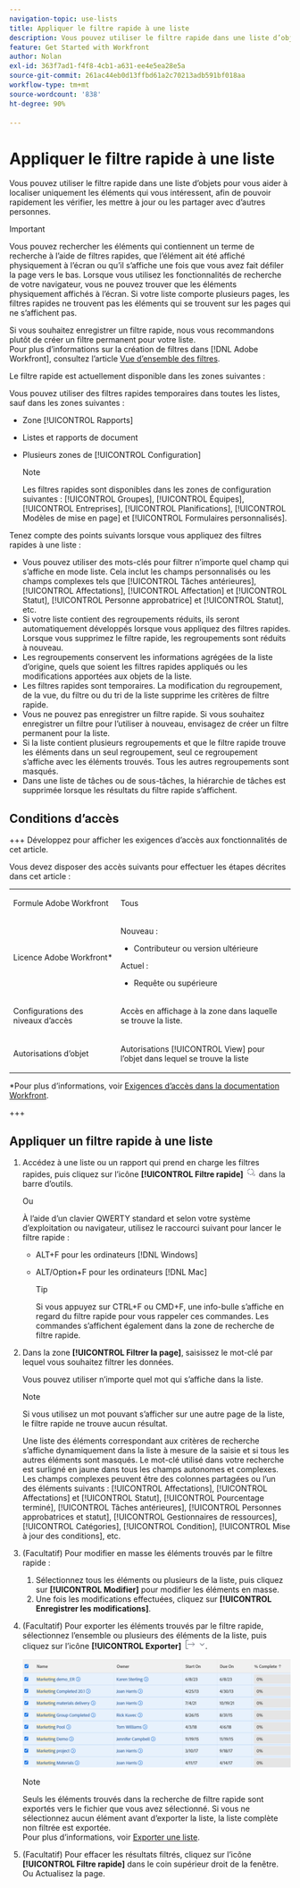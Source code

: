 ```yaml
---
navigation-topic: use-lists
title: Appliquer le filtre rapide à une liste
description: Vous pouvez utiliser le filtre rapide dans une liste d’objets pour vous aider à localiser uniquement les éléments qui vous intéressent, afin de pouvoir rapidement les vérifier, les mettre à jour ou les partager avec d’autres personnes.
feature: Get Started with Workfront
author: Nolan
exl-id: 363f7ad1-f4f8-4cb1-a631-ee4e5ea28e5a
source-git-commit: 261ac44eb0d13ffbd61a2c70213adb591bf018aa
workflow-type: tm+mt
source-wordcount: '838'
ht-degree: 90%

---
```


# Appliquer le filtre rapide à une liste

<!--Audited:11/2024-->

Vous pouvez utiliser le filtre rapide dans une liste d’objets pour vous aider à localiser uniquement les éléments qui vous intéressent, afin de pouvoir rapidement les vérifier, les mettre à jour ou les partager avec d’autres personnes.

>[!IMPORTANT]
>
>Vous pouvez rechercher les éléments qui contiennent un terme de recherche à l’aide de filtres rapides, que l’élément ait été affiché physiquement à l’écran ou qu’il s’affiche une fois que vous avez fait défiler la page vers le bas. Lorsque vous utilisez les fonctionnalités de recherche de votre navigateur, vous ne pouvez trouver que les éléments physiquement affichés à l’écran. Si votre liste comporte plusieurs pages, les filtres rapides ne trouvent pas les éléments qui se trouvent sur les pages qui ne s’affichent pas.

Si vous souhaitez enregistrer un filtre rapide, nous vous recommandons plutôt de créer un filtre permanent pour votre liste.\
Pour plus d’informations sur la création de filtres dans [!DNL Adobe Workfront], consultez l’article [Vue d’ensemble des filtres](../../../reports-and-dashboards/reports/reporting-elements/filters-overview.md).

Le filtre rapide est actuellement disponible dans les zones suivantes :


Vous pouvez utiliser des filtres rapides temporaires dans toutes les listes, sauf dans les zones suivantes :

* Zone [!UICONTROL Rapports]
* Listes et rapports de document
* Plusieurs zones de [!UICONTROL Configuration]

  >[!NOTE]
  >
  >Les filtres rapides sont disponibles dans les zones de configuration suivantes : [!UICONTROL Groupes], [!UICONTROL Équipes], [!UICONTROL Entreprises], [!UICONTROL Planifications], [!UICONTROL Modèles de mise en page] et [!UICONTROL Formulaires personnalisés].


Tenez compte des points suivants lorsque vous appliquez des filtres rapides à une liste :

* Vous pouvez utiliser des mots-clés pour filtrer n’importe quel champ qui s’affiche en mode liste. Cela inclut les champs personnalisés ou les champs complexes tels que [!UICONTROL Tâches antérieures], [!UICONTROL Affectations], [!UICONTROL Affectation] et [!UICONTROL Statut], [!UICONTROL Personne approbatrice] et [!UICONTROL Statut], etc.
* Si votre liste contient des regroupements réduits, ils seront automatiquement développés lorsque vous appliquez des filtres rapides. Lorsque vous supprimez le filtre rapide, les regroupements sont réduits à nouveau.
* Les regroupements conservent les informations agrégées de la liste d’origine, quels que soient les filtres rapides appliqués ou les modifications apportées aux objets de la liste.
* Les filtres rapides sont temporaires. La modification du regroupement, de la vue, du filtre ou du tri de la liste supprime les critères de filtre rapide.
* Vous ne pouvez pas enregistrer un filtre rapide. Si vous souhaitez enregistrer un filtre pour l’utiliser à nouveau, envisagez de créer un filtre permanent pour la liste.
* Si la liste contient plusieurs regroupements et que le filtre rapide trouve les éléments dans un seul regroupement, seul ce regroupement s’affiche avec les éléments trouvés. Tous les autres regroupements sont masqués.
* Dans une liste de tâches ou de sous-tâches, la hiérarchie de tâches est supprimée lorsque les résultats du filtre rapide s’affichent.

## Conditions d’accès

+++ Développez pour afficher les exigences d’accès aux fonctionnalités de cet article.

Vous devez disposer des accès suivants pour effectuer les étapes décrites dans cet article :

<table style="table-layout:auto"> 
 <col> 
 <col> 
 <tbody> 
  <tr> 
   <td role="rowheader">Formule Adobe Workfront</td> 
   <td> <p>Tous</p> </td> 
  </tr> 
  <tr> 
   <td role="rowheader">Licence Adobe Workfront*</td> 
   <td> 
    <p>Nouveau :</p>
   <ul><li><p>Contributeur ou version ultérieure </p></li>
   </ul>

<p>Actuel :</p>
   <ul><li><p>Requête ou supérieure</p></li>
    </ul></td> 
  </tr> 
  <tr> 
   <td role="rowheader">Configurations des niveaux d’accès</td> 
   <td> <p>Accès en affichage à la zone dans laquelle se trouve la liste.</p></td> 
  </tr> 
  <tr> 
   <td role="rowheader">Autorisations d’objet</td> 
   <td> <p>Autorisations [!UICONTROL View] pour l’objet dans lequel se trouve la liste</p>  </td> 
  </tr> 
 </tbody> 
</table>

*Pour plus d’informations, voir [Exigences d’accès dans la documentation Workfront](/help/quicksilver/administration-and-setup/add-users/access-levels-and-object-permissions/access-level-requirements-in-documentation.md).

+++


## Appliquer un filtre rapide à une liste

1. Accédez à une liste ou un rapport qui prend en charge les filtres rapides, puis cliquez sur l’icône **[!UICONTROL Filtre rapide]** ![](assets/qs-quick-filter-icon.png) dans la barre d’outils.

   Ou

   À l’aide d’un clavier QWERTY standard et selon votre système d’exploitation ou navigateur, utilisez le raccourci suivant pour lancer le filtre rapide :

   * ALT+F pour les ordinateurs [!DNL Windows]
   * ALT/Option+F pour les ordinateurs [!DNL Mac]

     >[!TIP]
     >
     >Si vous appuyez sur CTRL+F ou CMD+F, une info-bulle s’affiche en regard du filtre rapide pour vous rappeler ces commandes. Les commandes s’affichent également dans la zone de recherche de filtre rapide.

1. Dans la zone **[!UICONTROL Filtrer la page]**, saisissez le mot-clé par lequel vous souhaitez filtrer les données.

   Vous pouvez utiliser n’importe quel mot qui s’affiche dans la liste.

   >[!NOTE]
   >
   >Si vous utilisez un mot pouvant s’afficher sur une autre page de la liste, le filtre rapide ne trouve aucun résultat.

   Une liste des éléments correspondant aux critères de recherche s’affiche dynamiquement dans la liste à mesure de la saisie et si tous les autres éléments sont masqués. Le mot-clé utilisé dans votre recherche est surligné en jaune dans tous les champs autonomes et complexes. Les champs complexes peuvent être des colonnes partagées ou l’un des éléments suivants : [!UICONTROL Affectations], [!UICONTROL Affectations] et [!UICONTROL Statut], [!UICONTROL Pourcentage terminé], [!UICONTROL Tâches antérieures], [!UICONTROL Personnes approbatrices et statut], [!UICONTROL Gestionnaires de ressources], [!UICONTROL Catégories], [!UICONTROL Condition], [!UICONTROL Mise à jour des conditions], etc.

1. (Facultatif) Pour modifier en masse les éléments trouvés par le filtre rapide :

   1. Sélectionnez tous les éléments ou plusieurs de la liste, puis cliquez sur **[!UICONTROL Modifier]** pour modifier les éléments en masse.
   1. Une fois les modifications effectuées, cliquez sur **[!UICONTROL Enregistrer les modifications]**.

1. (Facultatif) Pour exporter les éléments trouvés par le filtre rapide, sélectionnez l’ensemble ou plusieurs des éléments de la liste, puis cliquez sur l’icône **[!UICONTROL Exporter]** ![](assets/export.png).

   ![select_all_projects_with_highlight__1_.png](assets/select-all-projects-with-highlight--1--350x173.png)

   >[!NOTE]
   >
   >Seuls les éléments trouvés dans la recherche de filtre rapide sont exportés vers le fichier que vous avez sélectionné. Si vous ne sélectionnez aucun élément avant d’exporter la liste, la liste complète non filtrée est exportée.\
   >Pour plus d’informations, voir [Exporter une liste](../../../workfront-basics/navigate-workfront/use-lists/export-lists.md).

1. (Facultatif) Pour effacer les résultats filtrés, cliquez sur l’icône **[!UICONTROL Filtre rapide]** dans le coin supérieur droit de la fenêtre.
Ou
Actualisez la page.

